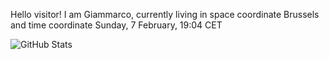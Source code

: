 Hello visitor! I am Giammarco, currently living in space coordinate Brussels and time coordinate Sunday, 7 February, 19:04 CET

![GitHub Stats](https://github-readme-stats.vercel.app/api?username=grcasanova)
